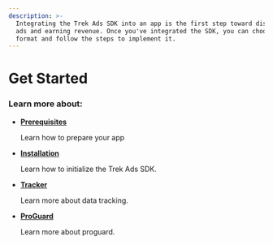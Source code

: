 ```yaml
---
description: >-
  Integrating the Trek Ads SDK into an app is the first step toward displaying
  ads and earning revenue. Once you've integrated the SDK, you can choose an ad
  format and follow the steps to implement it.
---
```


# Get Started

### Learn more about:

*   ****[**Prerequisites**](prerequisites.md)****

    Learn how to prepare your app
*   ****[**Installation**](installation.md)****

    Learn how to initialize the Trek Ads SDK.
*   ****[**Tracker**](copy-of-copy-of-page-1.md)****

    Learn more about data tracking.
*   ****[**ProGuard**](proguard.md)****

    Learn more about proguard.
